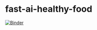 # fast-ai-healthy-food



[![Binder](https://mybinder.org/badge_logo.svg)](https://mybinder.org/v2/gh/Lev-Stambler/fast-ai-healthy-food.git/HEAD?urlpath=%2Fvoila%2Frender%2F%2002_production-Copy2.ipynb)
